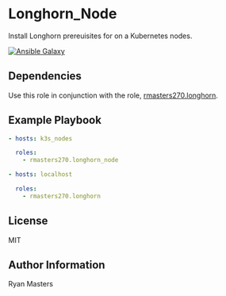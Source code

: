 # Longhorn_Node

Install Longhorn prereuisites for on a Kubernetes nodes.

[![Ansible Galaxy](https://img.shields.io/badge/ansible--galaxy-longhorn_node-blue.svg)](https://galaxy.ansible.com/rmasters270/longhorn_node)

## Dependencies

Use this role in conjunction with the role, [rmasters270.longhorn](https://galaxy.ansible.com/rmasters270/longhorn).

## Example Playbook

```yaml
- hosts: k3s_nodes

  roles:
    - rmasters270.longhorn_node

- hosts: localhost

  roles:
    - rmasters270.longhorn
```

## License

MIT

## Author Information

Ryan Masters
